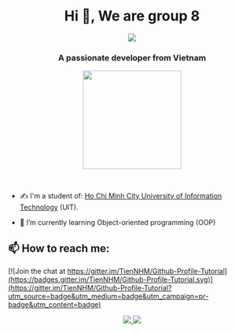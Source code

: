 <h1 align="center">Hi 👋, We are group 8</h1>
<p align="center"><img src="https://img.icons8.com/color/48/000000/vietnam-circular.png"/></p>
<h3 align="center">A passionate developer from Vietnam </h3>
<p align="center">
  <img src="https://w7.pngwing.com/pngs/748/448/png-transparent-dark-souls-iii-demon-s-souls-star-wars-knights-of-the-old-republic-armour-game-computer-wallpaper-video-game.png" height="200"/>
</p>
<br>

- ✍ I'm a student of: [Ho Chi Minh City University of Information Technology](https://www.uit.edu.vn/) (UIT).

- 🌱 I’m currently learning Object-oriented programming (OOP)


## 📫 How to reach me:

[![Join the chat at https://gitter.im/TienNHM/Github-Profile-Tutorial](https://badges.gitter.im/TienNHM/Github-Profile-Tutorial.svg)](https://gitter.im/TienNHM/Github-Profile-Tutorial?utm_source=badge&utm_medium=badge&utm_campaign=pr-badge&utm_content=badge)

<p align="center">
  <a href="https://github.com/nhom813" alt="Github">
    <img src="https://img.icons8.com/fluent/48/000000/github.png"/>
  </a> 
  <a href="mailto:nhom8oop@gmail.com" alt="Email">
    <img src="https://img.icons8.com/fluent/48/000000/mailing.png"/>
  </a>
</p>
